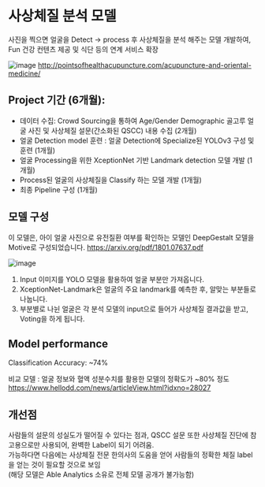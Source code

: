 # 사상체질 분석 모델


사진을 찍으면 얼굴을 Detect -> process 후 사상체질을 분석 해주는 모델 개발하여, Fun 건강 컨텐츠 제공 및 식단 등의 연계 서비스 확장

![image](https://user-images.githubusercontent.com/32697109/173339697-3f881038-1dff-48e0-a3cf-83cd984581b3.png)
http://pointsofhealthacupuncture.com/acupuncture-and-oriental-medicine/

## Project 기간 (6개월):  
* 데이터 수집: Crowd Sourcing을 통하여 Age/Gender Demographic 골고루 얼굴 사진 및 사상체질 설문(간소화된 QSCC) 내용 수집 (2개월)
* 얼굴 Detection model 훈련 : 얼굴 Detection에 Specialize된 YOLOv3 구성 및 훈련 (1개월)
* 얼굴 Processing을 위한 XceptionNet 기반 Landmark detection 모델 개발 (1개월)
* Process된 얼굴의 사상체질을 Classify 하는 모델 개발 (1개월)
* 최종 Pipeline 구성 (1개월)


## 모델 구성

이 모델은, 아이 얼굴 사진으로 유전질환 여부를 확인하는 모델인 DeepGestalt 모델을 Motive로 구성되었습니다.
https://arxiv.org/pdf/1801.07637.pdf

![image](https://user-images.githubusercontent.com/32697109/173341143-f68c6542-352e-4bc7-9809-fce058b630e2.png)

1. Input 이미지를 YOLO 모델을 활용하여 얼굴 부분만 가져옵니다. 
2. XceptionNet-Landmark은 얼굴의 주요 landmark를 예측한 후, 알맞는 부분들로 나눕니다.
3. 부분별로 나뉜 얼굴은 각 분석 모델의 input으로 들어가 사상체질 결과값을 받고, Voting을 하게 됩니다.

## Model performance
 
 Classification Accuracy: ~74%
 
 비교 모델 : 얼굴 정보와 혈액 성분수치를 활용한 모델의 정확도가 ~80% 정도  
 https://www.hellodd.com/news/articleView.html?idxno=28027
 
 ## 개선점
 
 사람들의 설문의 성실도가 떨어질 수 있다는 점과, QSCC 설문 또한 사상체질 진단에 참고용으로만 사용되어, 완벽한 Label이 되기 어려움.  
 가능하다면 다음에는 사상체질 전문 한의사의 도움을 얻어 사람들의 정확한 체질 label을 얻는 것이 필요할 것으로 보임  
 (해당 모델은 Able Analytics 소유로 전체 모델 공개가 불가능함)
